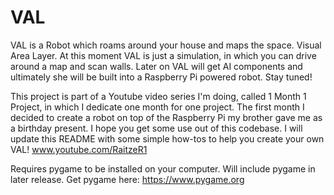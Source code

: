 # VAL
VAL is a Robot which roams around your house and maps the space. Visual Area Layer. At this moment VAL is just a simulation, in which you can drive around a map and scan walls. Later on VAL will get AI components and ultimately she will be built into a Raspberry Pi powered robot. Stay tuned!

This project is part of a Youtube video series I'm doing, called 1 Month 1 Project, in which I dedicate one month for one project. The first month I decided to create a robot on top of the Raspberry Pi my brother gave me as a birthday present. I hope you get some use out of this codebase. I will update this README with some simple how-tos to help you create your own VAL!
www.youtube.com/RaitzeR1

Requires pygame to be installed on your computer. Will include pygame in later release.
Get pygame here: https://www.pygame.org
